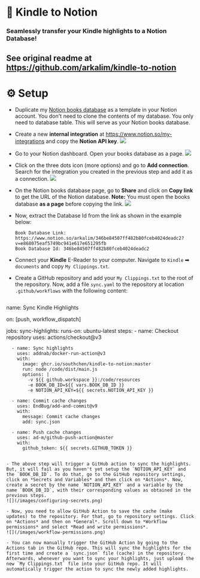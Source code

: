 # 🚀 Kindle to Notion 
### Seamlessly transfer your Kindle highlights to a Notion Database!

## See original readme at https://github.com/arkalim/kindle-to-notion

# ⚙️ Setup

- Duplicate my [Notion books database](https://arkalim.notion.site/Library-c966166d851b4a3588bf33049175dd79) as a template in your Notion account. You don't need to clone the contents of my database. You only need to database table. This will serve as your Notion books database.

- Create a new **internal integration** at https://www.notion.so/my-integrations and copy the **Notion API key**.
![](/images/book-highlights-integration.png)

- Go to your Notion dashboard. Open your books database as a page. 
![](/images/open-books-db-as-a-page.png)

- Click on the three dots icon (more options) and go to **Add connection**. Search for the integration you created in the previous step and add it as a connection.
![](/images/adding-integration-to-database.png)

- On the Notion books database page, go to **Share** and click on **Copy link** to get the URL of the Notion database.
**Note:** You must open the books database **as a page** before copying the link.
![](/images/getting-db-link.png)

- Now, extract the Database Id from the link as shown in the example below:
  ```
  Book Database Link: https://www.notion.so/arkalim/346be84507ff482b80fceb4024deadc2?v=e868075eaf5749bc941e617e651295fb
  Book Database Id: 346be84507ff482b80fceb4024deadc2
  ```
- Connect your **Kindle** E-Reader to your computer. Navigate to `Kindle` ➡ `documents` and copy `My Clippings.txt`. 

- Create a GitHub repository and add your `My Clippings.txt` to the root of the repository. Now, add a file `sync.yaml` to the repository at location `.github/workflows` with the following content:
  ```
 name: Sync Kindle Highlights

on: [push, workflow_dispatch]

jobs:
  sync-highlights:
    runs-on: ubuntu-latest
    steps:
      - name: Checkout repository
        uses: actions/checkout@v3

      - name: Sync highlights
        uses: addnab/docker-run-action@v3
        with:
          image: ghcr.io/southchen/kindle-to-notion:master
          run: node /code/dist/main.js
          options: |
            -v ${{ github.workspace }}:/code/resources
            -e BOOK_DB_ID=${{ vars.BOOK_DB_ID }}
            -e NOTION_API_KEY=${{ secrets.NOTION_API_KEY }}

      - name: Commit cache changes
        uses: EndBug/add-and-commit@v9
        with:
          message: Commit cache changes
          add: sync.json

      - name: Push cache changes
        uses: ad-m/github-push-action@master
        with:
          github_token: ${{ secrets.GITHUB_TOKEN }}
  ```

- The above step will trigger a GitHub action to sync the highlights. But, it will fail as you haven't yet setup the `NOTION_API_KEY` and the `BOOK_DB_ID`. To do that, go to the GitHub repository settings, click on *Secrets and Variables* and then click on *Actions*. Now, create a secret by the name `NOTION_API_KEY` and a variable by the name `BOOK_DB_ID`, with their corresponding values as obtained in the previous steps.
![](/images/configuring-secrets.png)

- Now, you need to allow GitHub Action to save the cache (make updates) to the repository. For that, go to repository settings. Click on *Actions* and then on *General*. Scroll down to *Workflow permissions* and select *Read and write permissions*.
![](/images/workflow-permissions.png)

- You can now manually trigger the GitHub Action by going to the Actions tab in the GitHub repo. This will sync the highlights for the first time and create a `sync.json` file (cache) in the repository. Afterwards, whenever you want to sync your highlights, just upload the new `My Clippings.txt` file into your GitHub repo. It will automatically trigger the action to sync the newly added highlights.


